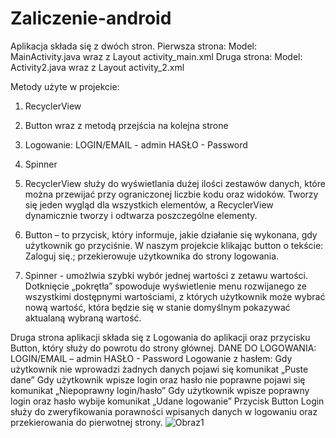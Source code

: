 # Zaliczenie-android

Aplikacja składa się z dwóch stron.
Pierwsza strona: Model: MainActivity.java wraz z Layout activity_main.xml 
Druga strona: Model: Activity2.java wraz z Layout activity_2.xml

Metody użyte w projekcie: 

1) RecyclerView
2) Button wraz z metodą przejścia na kolejna strone
3) Logowanie: 
      LOGIN/EMAIL - admin
      HASŁO - Password
4) Spinner


1) RecyclerView służy do wyświetlania dużej ilości zestawów danych, które można przewijać przy ograniczonej liczbie kodu oraz widoków.
Tworzy się jeden wygląd dla wszystkich elementów, a RecyclerView dynamicznie tworzy i odtwarza poszczególne elementy. 

2) Button – to przycisk, który informuje, jakie działanie się wykonana, gdy użytkownik go przyciśnie. 
W naszym projekcie klikając button o tekście: Zaloguj się.; przekierowuje użytkownika do strony logowania. 

3) Spinner -  umożlwia szybki wybór jednej wartości z zetawu wartości.
Dotknięcie „pokrętła” spowoduje wyświetlenie menu rozwijanego  ze wszystkimi dostępnymi wartościami, z których użytkownik może wybrać nową wartość, która będzie się w stanie domyślnym pokazywać aktualaną wybraną wartość.

Druga strona aplikacji składa się z Logowania do aplikacji oraz przycisku Button, który służy do powrotu do strony głównej. DANE DO LOGOWANIA:	  LOGIN/EMAIL – admin 	HASŁO - Password
Logowanie z hasłem:  Gdy użytkownik nie wprowadzi żadnych danych pojawi się komunikat „Puste dane” 
Gdy użytkownik wpisze login oraz hasło nie poprawne pojawi się komunikat „Niepoprawny login/hasło”
Gdy użytkownik wpisze poprawny login oraz hasło wybije komunikat „Udane logowanie”
Przycisk Button Login służy do zweryfikowania porawności wpisanych danych w logowaniu oraz przekierowania do pierwotnej strony. 
![Obraz1](https://user-images.githubusercontent.com/62775334/213670688-104a4097-c50d-4b1d-a09f-286254a6d0d7.png)

